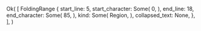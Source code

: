 Ok(
    [
        FoldingRange {
            start_line: 5,
            start_character: Some(
                0,
            ),
            end_line: 18,
            end_character: Some(
                85,
            ),
            kind: Some(
                Region,
            ),
            collapsed_text: None,
        },
    ],
)